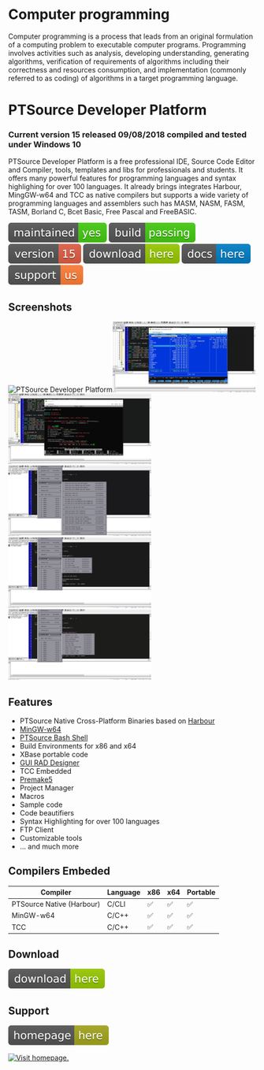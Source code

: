 # Computer programming

Computer programming is a process that leads from an original formulation of a computing problem to executable computer programs. Programming involves activities such as analysis, developing understanding, generating algorithms, verification of requirements of algorithms including their correctness and resources consumption, and implementation (commonly referred to as coding) of algorithms in a target programming language.

# PTSource Developer Platform
### Current version 15 released 09/08/2018 compiled and tested under Windows 10

PTSource Developer Platform is a free professional IDE, Source Code Editor and Compiler, tools, templates and  libs for professionals and students. It offers many powerful features for programming languages and syntax highlighing for over 100 languages. It already brings integrates Harbour, MingGW-w64 and TCC as native compilers but supports a wide variety of programming languages and assemblers such has MASM, NASM, FASM, TASM, Borland C, Bcet Basic, Free Pascal and FreeBASIC.

[![Maintenance](/images/2017.svg)]() [![Travis](/images/rust.svg)]()  [![You can download here.](/images/version-15-red.svg)](https://dl.orangedox.com/gPYt7sCliblK6xVGs7?dl=1)  [![You can download here.](/images/download-here-green.svg)](https://dl.orangedox.com/gPYt7sCliblK6xVGs7?dl=1) [![Help here.](/images/docs-here-blue.svg)](https://wiki.ptsource.eu/) [![Donate here.](/images/donate.svg)](https://www.paypal.com/cgi-bin/webscr?cmd=_s-xclick&hosted_button_id=D3EH7N735BVVW)

## Screenshots

![PTSource Developer Platform](https://raw.githubusercontent.com/ptsource/Developer-Platform/master/images/01.PNG)![PTSource Developer Platform](https://raw.githubusercontent.com/ptsource/Developer-Platform/master/images/02.PNG)![PTSource Developer Platform](https://raw.githubusercontent.com/ptsource/Developer-Platform/master/images/03.PNG)
![PTSource Developer Platform](https://raw.githubusercontent.com/ptsource/Developer-Platform/master/images/04.PNG)![PTSource Developer Platform](https://raw.githubusercontent.com/ptsource/Developer-Platform/master/images/05.PNG)![PTSource Developer Platform](https://raw.githubusercontent.com/ptsource/Developer-Platform/master/images/06.PNG)

## Features 

* PTSource Native Cross-Platform Binaries based on [Harbour](https://harbour.github.io/)
* [MinGW-w64](http://mingw-w64.org/)
* [PTSource Bash Shell](https://wiki.ptsource.eu/doku.php?id=software:platform:shell)
* Build Environments for x86 and x64
* XBase portable code
* [GUI RAD Designer](https://wiki.ptsource.eu/doku.php?id=software:platform:designer)
* TCC Embedded
* [Premake5](https://github.com/premake/premake-core)
* Project Manager
* Macros
* Sample code
* Code beautifiers
* Syntax Highlighting for over 100 languages
* FTP Client
* Customizable tools
* ... and much more

## Compilers Embeded

| Compiler  | Language | x86 |  x64 | Portable |
| ------------- | ------------- | ------------- | ------------- | ------------- |
| PTSource Native (Harbour)| C/CLI | :white_check_mark: | :white_check_mark: | :white_check_mark: |
| MinGW-w64 |  C/C++ | :white_check_mark: |  :white_check_mark: | :white_check_mark: |
| TCC |  C/C++  | :white_check_mark: |  :white_check_mark: | :white_check_mark: |

## Download

[![You can download here.](/images/download-here-green.svg)](https://dl.orangedox.com/gPYt7sCliblK6xVGs7?dl=1)

## Support

[![Visit homepage.](/images/homepage-here-yellowgreen.svg)](https://www.ptsource.eu/)

[![Visit homepage.](https://weblock.ptsource.eu/github-platform.gif)](https://www.ptsource.eu/)
